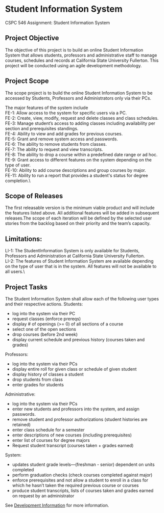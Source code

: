 # Student Information System

CSPC 546 Assignment: Student Information System

## Project Objective
The objective of this project is to build an online Student Information System that allows students, professors and administrative staff to manage courses, schedules and records at California State University Fullerton. This project will be conducted using an agile development methodology.

## Project Scope
The scope project is to build the online Student Information System to be accessed by Students, Professors and Administrators only via their PCs.

The major features of the system include\
FE-1: Allow access to the system for specific users via a PC.\
FE-2: Create, view, modify, request and delete classes and class schedules.\
FE-3: Manage student’s access to adding classes including availability per section and prerequisites standings.\
FE-4: Ability to view and add grades for previous courses.\
FE-5: Grant and remove system access and passwords.\
FE-6: The ability to remove students from classes.\
FE-7: The ability to request and view transcripts.\
FE-8: The ability to drop a course within a predefined date range or ad hoc.\
FE-9: Grant access to different features on the system depending on the type of user.\
FE-10: Ability to add course descriptions and group courses by major.\
FE-11: Ability to run a report that provides a student's status for degree completion.\

## Scope of Releases
The first releasable version is the minimum viable product and will include the features listed above. All additional features will be added in subsequent releases.The scope of each iteration will be defined by the selected user stories from the backlog based on their priority and the team’s capacity.

## Limitations:
LI-1: The StudentInformation System is only available for Students, Professors and Administration at California State University Fullerton.\
LI-2: The features of Student Information System are available depending on the type of user that is in the system. All features will not be available to all users.\

## Project Tasks
The Student Information System shall allow each of the following user types and their respective actions.
Students:
* log into the system via their PC
* request classes (enforce prereqs)
* display # of openings (>= 0) of all sections of a course
* select one of the open sections
* drop courses (before 2nd week)
* display current schedule and previous history (courses taken and grades)

Professors:
* log into the system via their PCs
* display entire roll for given class or schedule of given student
* display history of classes a student
* drop students from class
* enter grades for students

Administrative:
* log into the system via their PCs
* enter new students and professors into the system, and assign passwords.
* remove student and professor authorizations (student histories are retained)
* enter class schedule for a semester
* enter descriptions of new courses (including prerequisites)
* enter list of courses for degree majors
* Request student transcript (courses taken + grades earned)

System:
* updates student grade levels—(freshman - senior) dependent on units completed
* perform graduation checks (check courses completed against major)
* enforce prerequisites and not allow a student to enroll in a class for which he hasn’t taken the required previous course or courses
* produce student transcripts, lists of courses taken and grades earned on request by an administrator

See [Development Information](dev_info.md) for more information.
